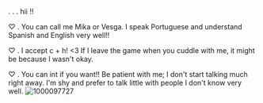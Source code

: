 . . . hii !!

♡ . You can call me Mika or Vesga. I speak Portuguese and understand Spanish and English very well!!

♡ . I accept c + h! <3 If I leave the game when you cuddle with me, it might be because I wasn't okay.

♡ . You can int if you want!! Be patient with me; I don't start talking much right away. I'm shy and prefer to talk little with people I don't know very well.
![1000097727](https://github.com/user-attachments/assets/3fd29b85-a396-407f-a094-21c664937cf9)


